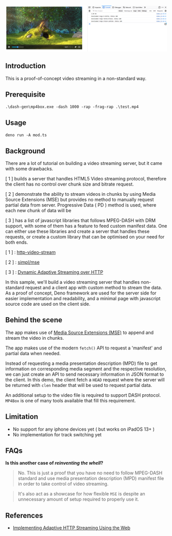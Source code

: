 ![](.assets/demo.png)

## Introduction

This is a proof-of-concept video streaming in a non-standard way.

## Prerequisite

```
.\dash-gen\mp4box.exe -dash 1000 -rap -frag-rap .\test.mp4
```

## Usage
```
deno run -A mod.ts
```

## Background

There are a lot of tutorial on building a video streaming server, but it came with some drawbacks. 

\[ 1 \] builds a server that handles HTML5 Video streaming protocol, therefore the client has no control over chunk size and bitrate request.

\[ 2 \] demonstrate the ability to stream videos in chunks by using Media Source Extensions (MSE) but provides no method to manually request partial data from server. Progressive Data ( PD ) method is used, where each new chunk of data will be 

\[ 3 \] has a list of javascript libraries that follows MPEG-DASH with DRM support, with some of them has a feature to feed custom manifest data. One can either use these libraries and create a server that handles these requests, or create a custom library that can be optimised on your need for both ends.

[ 1 ] : [http-video-stream](https://github.com/Abdisalan/blog-code-examples/tree/master/http-video-stream)

[ 2 ] : [simpl/mse](https://github.com/samdutton/simpl/tree/gh-pages/mse)

[ 3 ] : [Dynamic Adaptive Streaming over HTTP](https://en.wikipedia.org/wiki/Dynamic_Adaptive_Streaming_over_HTTP#Supported_players_and_servers)

In this sample, we'll build a video streaming server that handles non-standard request and a client app with custom method to stream the data. As a proof of concept, Deno framework are used for the server side for easier implementation and readability, and a minimal page with javascript source code are used on the client side.

## Behind the scene

The app makes use of [Media Source Extensions (MSE)](https://developer.mozilla.org/en-US/docs/Web/API/Media_Source_Extensions_API) to append and stream the video in chunks.

The app makes use of the modern `fetch()` API to request a 'manifest' and partial data when needed. 

Instead of requesting a media presentation description (MPD) file to get information on corresponding media segment and the respective resolution, we can just create an API to send necessary information in JSON format to the client. In this demo, the client fetch a `HEAD` request where the server will be returned with `clen` header that will be used to request partial data.

An additional setup to the video file is required to support DASH protocol. `MP4Box` is one of many tools available that fill this requirement.

## Limitation
- No support for any iphone devices yet ( but works on iPadOS 13+ )
- No implementation for track switching yet

## FAQs
__Is this another case of _reinventing the whell_?__
> No. This is just a proof that you have no need to follow MPEG-DASH standard and use media presentation description (MPD) manifest file in order to take control of video streaming.

> It's also act as a showcase for how flexible `MSE` is despite an unnecessary amount of setup required to properly use it.

## References
- [Implementing Adaptive HTTP Streaming Using the Web](https://archive.is/Cmxjd)